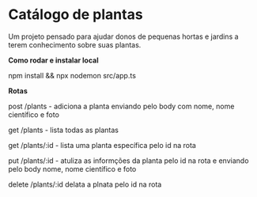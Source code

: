 # Catálogo de plantas

Um projeto pensado para ajudar donos de pequenas hortas e jardins a terem conhecimento sobre suas plantas.

**Como rodar e instalar local**

npm install && npx nodemon src/app.ts

**Rotas**

post /plants - adiciona a planta enviando pelo body com nome, nome científico e foto

get /plants - lista todas as plantas

get /plants/:id - lista uma planta específica pelo id na rota

put /plants/:id - atuliza as informções da planta pelo id na rota e enviando pelo body nome, nome científico e foto

delete /plants/:id delata a plnata pelo id na rota
